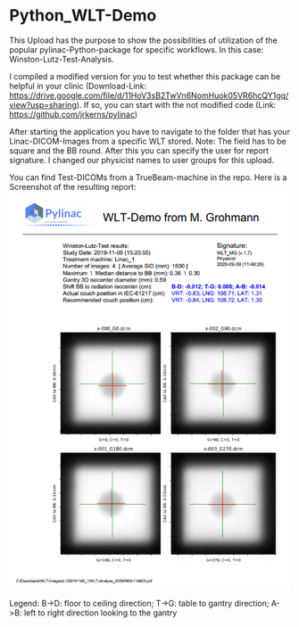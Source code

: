 # Python_WLT-Demo

This Upload has the purpose to show the possibilities of utilization of the popular pylinac-Python-package for specific workflows. In this case: Winston-Lutz-Test-Analysis.

I compiled a modified version for you to test whether this package can be helpful in your clinic (Download-Link: https://drive.google.com/file/d/11HoV3sB2TwVn6NomHuok05VR6hcQY1gq/view?usp=sharing). If so, you can start with the not modified code (Link: https://github.com/jrkerns/pylinac)

After starting the application you have to navigate to the folder that has your Linac-DICOM-Images from a specific WLT stored. Note: The field has to be square and the BB round. After this you can specify the user for report signature. I changed our physicist names to user groups for this upload.

You can find Test-DICOMs from a TrueBeam-machine in the repo. Here is a Screenshot of the resulting report:
![Test Image 1](https://github.com/Kiragroh/Python_WLT-Demo/blob/master/Demo-Pic_WLT-Analyse_20200909-114829.png)

Legend: B->D: floor to ceiling direction; T->G: table to gantry direction; A->B: left to right direction looking to the gantry
